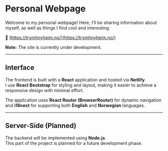 # Personal Webpage

Welcome to my personal webpage! Here, I’ll be sharing information about myself, as well as things I find cool and interesting.

🔗 [https://trymhnyheim.no/](https://trymhnyheim.no/)

**Note:** The site is currently under development.

---

## Interface

The frontend is built with a **React** application and hosted via **Netlify**.  
I use **React Bootstrap** for styling and layout, making it easier to achieve a responsive design with minimal effort.

The application uses **React Router (BrowserRouter)** for dynamic navigation and **i18next** for supporting both **English** and **Norwegian** languages.

---

## Server-Side (Planned)

The backend will be implemented using **Node.js**.  
This part of the project is planned for a future development phase.
